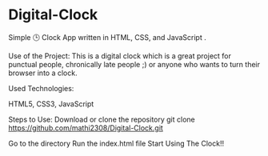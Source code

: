 # Digital-Clock
Simple 🕒 Clock App written in HTML, CSS, and JavaScript .

Use of the Project:
This is a digital clock which is a great project for punctual people, chronically late people ;) or anyone who wants to turn their browser into a clock.

Used Technologies:

HTML5, 
CSS3, 
JavaScript

Steps to Use:
Download or clone the repository
git clone https://github.com/mathi2308/Digital-Clock.git

Go to the directory
Run the index.html file
Start Using The Clock!!
